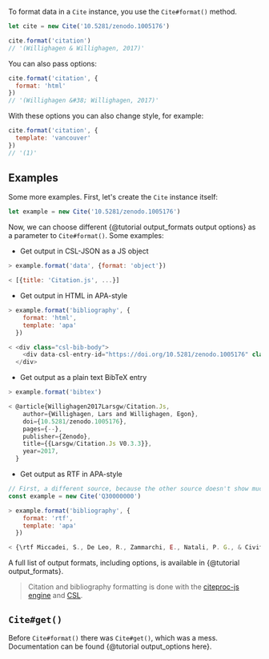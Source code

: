 To format data in a `Cite` instance, you use the `Cite#format()` method.

```js
let cite = new Cite('10.5281/zenodo.1005176')

cite.format('citation')
// '(Willighagen & Willighagen, 2017)'
```

You can also pass options:

```js
cite.format('citation', {
  format: 'html'
})
// '(Willighagen &#38; Willighagen, 2017)'
```

With these options you can also change style, for example:

```js
cite.format('citation', {
  template: 'vancouver'
})
// '(1)'
```

## Examples

Some more examples. First, let's create the `Cite` instance itself:

```js
let example = new Cite('10.5281/zenodo.1005176')
```

Now, we can choose different {@tutorial output_formats output options} as a parameter to `Cite#format()`. Some examples:


  * Get output in CSL-JSON as a JS object

```js
> example.format('data', {format: 'object'})

< [{title: 'Citation.js', ...}]
```

  * Get output in HTML in APA-style

```js
> example.format('bibliography', {
    format: 'html',
    template: 'apa'
  })

< <div class="csl-bib-body">
    <div data-csl-entry-id="https://doi.org/10.5281/zenodo.1005176" class="csl-entry">Willighagen, L., &#38; Willighagen, E. (2017, October 9). Larsgw/Citation.Js V0.3.3. Zenodo. https://doi.org/10.5281/zenodo.1005176</div>
  </div>
```

  * Get output as a plain text BibTeX entry

```js
> example.format('bibtex')

< @article{Willighagen2017Larsgw/Citation.Js,
    author={Willighagen, Lars and Willighagen, Egon},
    doi={10.5281/zenodo.1005176},
    pages={--},
    publisher={Zenodo},
    title={{Larsgw/Citation.Js V0.3.3}},
    year=2017,
  }
```

  * Get output as RTF in APA-style

```js
// First, a different source, because the other source doesn't show much text styling
const example = new Cite('Q30000000')

> example.format('bibliography', {
    format: 'rtf',
    template: 'apa'
  })

< {\rtf Miccadei, S., De Leo, R., Zammarchi, E., Natali, P. G., & Civitareale, D. (2002). The Synergistic Activity of Thyroid Transcription Factor 1 and Pax 8 Relies on the Promoter/Enhancer Interplay. {\i{}Molecular Endocrinology}, {\i{}16}(4), 837\uc0\u8211{}846. https://doi.org/10.1210/MEND.16.4.0808}
```

A full list of output formats, including options, is available in {@tutorial output_formats}.

> Citation and bibliography formatting is done with the [citeproc-js engine](https://github.com/Juris-M/citeproc-js/) and [CSL](http://citationstyles.org).

## `Cite#get()`

Before `Cite#format()` there was `Cite#get()`, which was a mess. Documentation can be found {@tutorial output_options here}.
